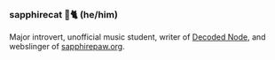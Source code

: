 ### sapphirecat 🩵🐈 (he/him)

Major introvert, unofficial music student,
writer of [Decoded Node](https://www.decodednode.com/), and
webslinger of [sapphirepaw.org](https://www.sapphirepaw.org/).

<!--
**sapphirecat/sapphirecat** is a ✨ _special_ ✨ repository because its `README.md` (this file) appears on your GitHub profile.

Here are some ideas to get you started:

- 🔭 I’m currently working on ...
- 🌱 I’m currently learning ...
- 👯 I’m looking to collaborate on ...
- 🤔 I’m looking for help with ...
- 💬 Ask me about ...
- 📫 How to reach me: ...
- 😄 Pronouns: ...
- ⚡ Fun fact: ...
-->
